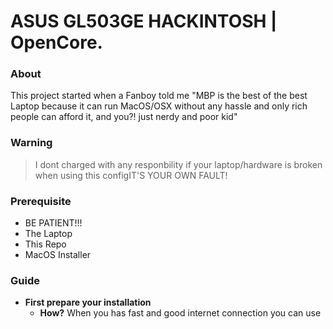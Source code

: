 # ASUS GL503GE HACKINTOSH | OpenCore.

### About
This project started when a Fanboy told me "MBP is the best of the best Laptop because it can run MacOS/OSX without any hassle and only rich people can afford it, and you?! just nerdy and poor kid"

### Warning
> I dont charged with any responbility if your laptop/hardware is broken when using this configIT'S YOUR OWN FAULT!

### Prerequisite
- BE PATIENT!!!
- The Laptop
- This Repo
- MacOS Installer

### Guide
- __First prepare your installation__
  - __How?__
    When you has fast and good internet connection you can use 